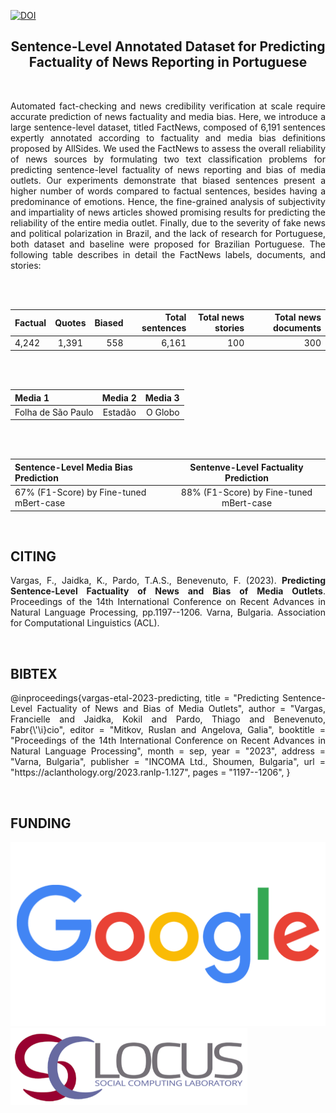 
[![DOI](https://zenodo.org/badge/DOI/10.5281/zenodo.10794023.svg)](https://doi.org/10.5281/zenodo.10794023)

<h2 align="center"> Sentence-Level Annotated Dataset for Predicting Factuality of News Reporting in Portuguese </h2>  

</br>
<p align="justify">Automated fact-checking and news credibility verification at scale require accurate prediction of news factuality and media bias. Here, we introduce a large sentence-level dataset, titled FactNews, composed of 6,191 sentences expertly annotated according to factuality and media bias definitions proposed by AllSides. We used the FactNews to assess the overall reliability of news sources by formulating two text classification problems for predicting sentence-level factuality of news reporting and bias of media outlets. Our experiments demonstrate that biased sentences present a higher number of words compared to factual sentences, besides having a predominance of emotions. Hence, the fine-grained analysis of subjectivity and impartiality of news articles showed promising results for predicting the reliability of the entire media outlet. Finally, due to the severity of fake news and political polarization in Brazil, and the lack of research for Portuguese, both dataset and baseline were proposed for Brazilian Portuguese. The following table describes in detail the FactNews labels, documents, and stories: </p>
</br>

</br>
<div align="center">

| Factual| Quotes | Biased | Total sentences | Total news stories | Total news documents |
| :---   | :---:  |   ---: |            ---: |               ---: |                  ---: |
| 4,242  | 1,391  | 558    | 6,161           | 100                | 300                   |

</div>
</br>

</br>
<div align="center">

| Media 1        | Media 2  | Media 3 | 
| :---           | :---:    |   ---: |  
| Folha de São Paulo   | Estadão  | O Globo    | 
</div>
</br>

</br>
<div align="center">

| Sentence-Level Media Bias Prediction     | Sentenve-Level Factuality Prediction  |
| :---                                     | :---:                                 |   
| 67% (F1-Score) by Fine-tuned mBert-case  | 88% (F1-Score) by Fine-tuned mBert-case|
</div>
</br>


<h2 align="left"> CITING </h2>
<p align="justify">
Vargas, F., Jaidka, K., Pardo, T.A.S., Benevenuto, F. (2023). <b>Predicting Sentence-Level Factuality of News and Bias of Media Outlets</b>. Proceedings of the 14th International Conference on Recent Advances in Natural Language Processing, pp.1197--1206. Varna, Bulgaria. Association for Computational Linguistics (ACL). 
</p>

<br>

<h2 align="left"> BIBTEX </h2>
<p align="justify">
@inproceedings{vargas-etal-2023-predicting,
    title = "Predicting Sentence-Level Factuality of News and Bias of Media Outlets",
    author = "Vargas, Francielle  and
      Jaidka, Kokil  and
      Pardo, Thiago  and
      Benevenuto, Fabr{\'\i}cio",
    editor = "Mitkov, Ruslan  and
      Angelova, Galia",
    booktitle = "Proceedings of the 14th International Conference on Recent Advances in Natural Language Processing",
    month = sep,
    year = "2023",
    address = "Varna, Bulgaria",
    publisher = "INCOMA Ltd., Shoumen, Bulgaria",
    url = "https://aclanthology.org/2023.ranlp-1.127",
    pages = "1197--1206",
    }
 </p> 
<br>


<h2 align="left"> FUNDING </h2>

![SSC-logo-300x171](https://github.com/franciellevargas/franciellevargas.github.io/blob/38268e9e159641a4361a00fe165e6d5d4d76a2d0/img/google-logo.png)
![SSC-logo-300x171](https://github.com/franciellevargas/franciellevargas.github.io/blob/92143a7500195e8bfda14c7c0dfe09bf3e996fad/img/locus_media.png) 


</br>


